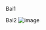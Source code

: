 Bai1

Bai2
![image](https://github.com/user-attachments/assets/4194c49e-3943-45e9-8238-1a21496d8f8b)
